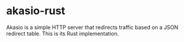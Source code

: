 # akasio-rust
Akasio is a simple HTTP server that redirects traffic based on a JSON redirect table. This is its Rust implementation.
